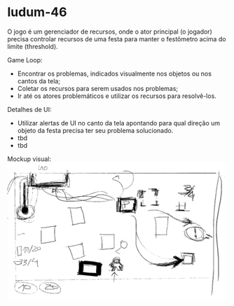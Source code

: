 # ludum-46

O jogo é um gerenciador de recursos, onde o ator principal (o jogador) precisa controlar recursos de uma festa para manter o festômetro acima do limite (threshold).

Game Loop:
- Encontrar os problemas, indicados visualmente nos objetos ou nos cantos da tela;
- Coletar os recursos para serem usados nos problemas;
- Ir até os atores problemáticos e utilizar os recursos para resolvê-los.

Detalhes de UI:
- Utilizar alertas de UI no canto da tela apontando para qual direção um objeto da festa precisa ter seu problema solucionado.
- tbd
- tbd

Mockup visual:
<img src="mockup_ld46.png" />
